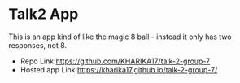 # Talk2 App

This is an app kind of like the magic 8 ball - instead it only has two responses, not 8. 

- Repo Link:https://github.com/KHARIKA17/talk-2-group-7
- Hosted app Link:https://kharika17.github.io/talk-2-group-7/
